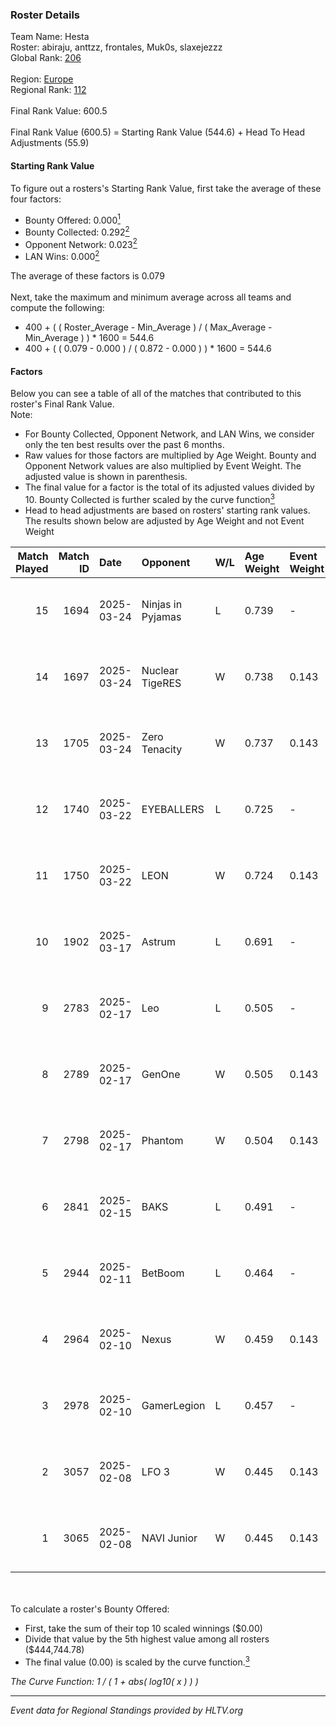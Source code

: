 ### Roster Details<br />
Team Name: Hesta<br />
Roster: abiraju, anttzz, frontales, Muk0s, slaxejezzz<br />
Global Rank: [206](../../standings_global_2025_06_02.md)<br />
<br />
Region: [Europe]( ../../standings_europe_2025_06_02.md)<br />
Regional Rank: [112]( ../../standings_europe_2025_06_02.md)<br />
<br />
Final Rank Value:  600.5<br />
<br />
Final Rank Value (600.5) = Starting Rank Value (544.6) + Head To Head Adjustments (55.9)<br />

#### Starting Rank Value<br />
To figure out a rosters's Starting Rank Value, first take the average of these four factors:<br />
- Bounty Offered: 0.000[<sup>1</sup>](#table2)
- Bounty Collected: 0.292[<sup>2</sup>](#table1)
- Opponent Network: 0.023[<sup>2</sup>](#table1)
- LAN Wins: 0.000[<sup>2</sup>](#table1)

The average of these factors is 0.079<br />
<br />
Next, take the maximum and minimum average across all teams and compute the following:<br />
- 400 + ( ( Roster_Average - Min_Average ) / ( Max_Average - Min_Average ) ) * 1600 = 544.6
- 400 + ( ( 0.079 - 0.000 ) / ( 0.872 - 0.000 ) ) * 1600 = 544.6


#### Factors<br />
Below you can see a table of all of the matches that contributed to this roster's Final Rank Value.<br />
Note:<br />

- For Bounty Collected, Opponent Network, and LAN Wins, we consider only the ten best results over the past 6 months.
- Raw values for those factors are multiplied by Age Weight. Bounty and Opponent Network values are also multiplied by Event Weight. The adjusted value is shown in parenthesis.
- The final value for a factor is the total of its adjusted values divided by 10. Bounty Collected is further scaled by the curve function[<sup>3</sup>](#curveFunction)
- Head to head adjustments are based on rosters' starting rank values. The results shown below are adjusted by Age Weight and not Event Weight
<span id="table1"></span><br />


| Match Played | Match ID | Date       | Opponent          | W/L | Age Weight | Event Weight | Bounty Collected | Opponent Network | LAN Wins  | H2H Adj. | Roster                                        |
| -: | -: | :- | :- | :- | :- | :- | :- | :- | :- | -: | :- |
|           15 |     1694 | 2025-03-24 | Ninjas in Pyjamas | L   | 0.739      | -            | -                | -                | -         |    -0.74 | abiraju, anttzz, frontales, Muk0s, slaxejezzz |
|           14 |     1697 | 2025-03-24 | Nuclear TigeRES   | W   | 0.738      | 0.143        | 0.002 (0.000)    | 0.083 (0.009)    | 0 (0.000) |     9.73 | abiraju, anttzz, frontales, Muk0s, slaxejezzz |
|           13 |     1705 | 2025-03-24 | Zero Tenacity     | W   | 0.737      | 0.143        | 0.020 (0.002)    | 0.943 (0.099)    | 0 (0.000) |    19.63 | abiraju, anttzz, frontales, Muk0s, slaxejezzz |
|           12 |     1740 | 2025-03-22 | EYEBALLERS        | L   | 0.725      | -            | -                | -                | -         |    -8.02 | abiraju, anttzz, frontales, Muk0s, slaxejezzz |
|           11 |     1750 | 2025-03-22 | LEON              | W   | 0.724      | 0.143        | 0.000 (0.000)    | 0.081 (0.008)    | 0 (0.000) |     9.46 | abiraju, anttzz, frontales, Muk0s, slaxejezzz |
|           10 |     1902 | 2025-03-17 | Astrum            | L   | 0.691      | -            | -                | -                | -         |    -2.51 | abiraju, anttzz, frontales, Muk0s, slaxejezzz |
|            9 |     2783 | 2025-02-17 | Leo               | L   | 0.505      | -            | -                | -                | -         |    -6.38 | abiraju, anttzz, frontales, Muk0s, slaxejezzz |
|            8 |     2789 | 2025-02-17 | GenOne            | W   | 0.505      | 0.143        | 0.000 (0.000)    | 0.100 (0.007)    | 0 (0.000) |     9.63 | abiraju, anttzz, frontales, Muk0s, slaxejezzz |
|            7 |     2798 | 2025-02-17 | Phantom           | W   | 0.504      | 0.143        | 0.000 (0.000)    | 0.000 (0.000)    | 0 (0.000) |     4.47 | abiraju, anttzz, frontales, Muk0s, slaxejezzz |
|            6 |     2841 | 2025-02-15 | BAKS              | L   | 0.491      | -            | -                | -                | -         |   -11.16 | abiraju, anttzz, frontales, Muk0s, slaxejezzz |
|            5 |     2944 | 2025-02-11 | BetBoom           | L   | 0.464      | -            | -                | -                | -         |    -1.04 | abiraju, anttzz, frontales, Muk0s, slaxejezzz |
|            4 |     2964 | 2025-02-10 | Nexus             | W   | 0.459      | 0.143        | 0.107 (0.007)    | 0.680 (0.045)    | 0 (0.000) |    13.32 | abiraju, anttzz, frontales, Muk0s, slaxejezzz |
|            3 |     2978 | 2025-02-10 | GamerLegion       | L   | 0.457      | -            | -                | -                | -         |    -0.02 | abiraju, anttzz, frontales, Muk0s, slaxejezzz |
|            2 |     3057 | 2025-02-08 | LFO 3             | W   | 0.445      | 0.143        | 0.000 (0.000)    | 0.043 (0.003)    | 0 (0.000) |     6.10 | abiraju, anttzz, frontales, Muk0s, slaxejezzz |
|            1 |     3065 | 2025-02-08 | NAVI Junior       | W   | 0.445      | 0.143        | 0.442 (0.028)    | 0.993 (0.063)    | 0 (0.000) |    13.48 | abiraju, anttzz, frontales, Muk0s, slaxejezzz |

<br />
<span id="table2"></span><br />
To calculate a roster's Bounty Offered:<br />

- First, take the sum of their top 10 scaled winnings ($0.00)
- Divide that value by the 5th highest value among all rosters ($444,744.78)
- The final value (0.00) is scaled by the curve function.[<sup>3</sup>](#curveFunction)

<span id="curveFunction"></span>_The Curve Function: 1 / ( 1 + abs( log10( x ) ) )_<br />

---
_Event data for Regional Standings provided by HLTV.org_<br />
